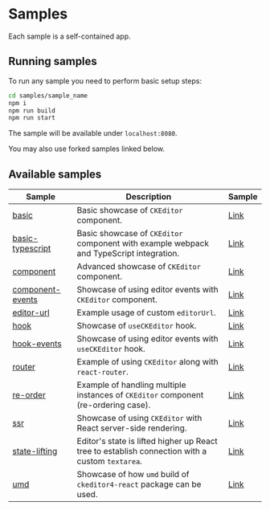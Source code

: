 # Samples

Each sample is a self-contained app.

## Running samples

To run any sample you need to perform basic setup steps:

```sh
cd samples/sample_name
npm i
npm run build
npm run start
```

The sample will be available under `localhost:8080`.

You may also use forked samples linked below.

## Available samples

| Sample                               | Description                                                                                     | Sample                                                                                      |
| ------------------------------------ | ----------------------------------------------------------------------------------------------- | ------------------------------------------------------------------------------------------- |
| [basic](basic)                       | Basic showcase of `CKEditor` component.                                                         | [Link](https://githubbox.com/ckeditor/ckeditor4-react/tree/stable/samples/basic)            |
| [basic-typescript](basic-typecript)  | Basic showcase of `CKEditor` component with example webpack and TypeScript integration.         | [Link](https://githubbox.com/ckeditor/ckeditor4-react/tree/stable/samples/basic-typescript) |
| [component](component)               | Advanced showcase of `CKEditor` component.                                                      | [Link](https://githubbox.com/ckeditor/ckeditor4-react/tree/stable/samples/component)        |
| [component-events](component-events) | Showcase of using editor events with `CKEditor` component.                                      | [Link](https://githubbox.com/ckeditor/ckeditor4-react/tree/stable/samples/component-events) |
| [editor-url](editor-url)             | Example usage of custom `editorUrl`.                                                            | [Link](https://githubbox.com/ckeditor/ckeditor4-react/tree/stable/samples/editor-url)       |
| [hook](hook)                         | Showcase of `useCKEditor` hook.                                                                 | [Link](https://githubbox.com/ckeditor/ckeditor4-react/tree/stable/samples/hook)             |
| [hook-events](hook-events)           | Showcase of using editor events with `useCKEditor` hook.                                        | [Link](https://githubbox.com/ckeditor/ckeditor4-react/tree/stable/samples/hook-events)      |
| [router](router)                     | Example of using `CKEditor` along with `react-router`.                                          | [Link](https://githubbox.com/ckeditor/ckeditor4-react/tree/stable/samples/router)           |
| [re-order](re-order)                 | Example of handling multiple instances of `CKEditor` component (re-ordering case).              | [Link](https://githubbox.com/ckeditor/ckeditor4-react/tree/stable/samples/re-order)         |
| [ssr](ssr)                           | Showcase of using `CKEditor` with React server-side rendering.                                  | [Link](https://githubbox.com/ckeditor/ckeditor4-react/tree/stable/samples/ssr)              |
| [state-lifting](state-lifting)       | Editor's state is lifted higher up React tree to establish connection with a custom `textarea`. | [Link](https://githubbox.com/ckeditor/ckeditor4-react/tree/stable/samples/state-lifting)    |
| [umd](umd)                           | Showcase of how `umd` build of `ckeditor4-react` package can be used.                           | [Link](https://githubbox.com/ckeditor/ckeditor4-react/tree/stable/samples/umd)              |
